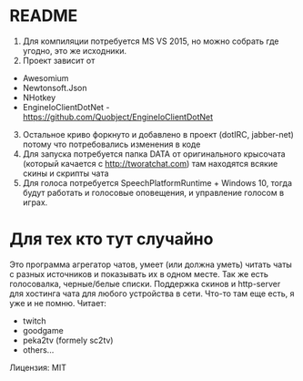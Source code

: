 # README #

1. Для компиляции потребуется MS VS 2015, но можно собрать где угодно, это же исходники.
2. Проект зависит от 

* Awesomium
* Newtonsoft.Json
* NHotkey
* EngineIoClientDotNet - https://github.com/Quobject/EngineIoClientDotNet

3. Остальное криво форкнуто и добавлено в проект (dotIRC, jabber-net) потому что потребовались изменения в коде
4. Для запуска потребуется папка DATA от оригинального крысочата (который качается с http://tworatchat.com) там находятся всякие скины и скрипты чата
5. Для голоса потребуется SpeechPlatformRuntime + Windows 10, тогда будут работать и голосовые оповещения, и управление голосом в играх.

# Для тех кто тут случайно #
Это программа агрегатор чатов, умеет (или должна уметь) читать чаты с разных источников и показывать их в одном месте. Так же есть голосовалка, черные/белые списки. Поддержка скинов и http-server для хостинга чата для любого устройства в сети. Что-то там еще есть, я уже и не помню.
Читает:

* twitch
* goodgame
* peka2tv (formely sc2tv)
* others...

Лицензия: MIT